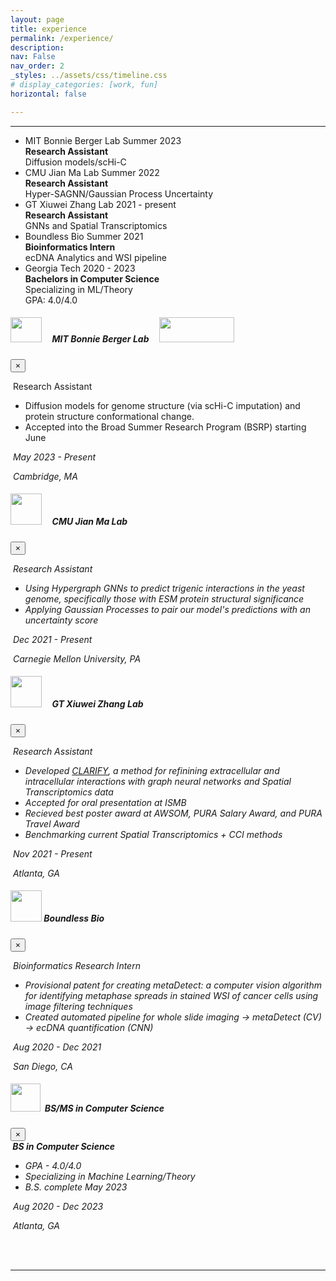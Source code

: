 ```yaml
---
layout: page
title: experience
permalink: /experience/
description: 
nav: False
nav_order: 2
_styles: ../assets/css/timeline.css
# display_categories: [work, fun]
horizontal: false

---
```

<link rel="stylesheet" href="../assets/css/timeline.css">

<body>
<hr>
<!-- The Timeline -->

<ul class="timeline">
<!-- Item 1 -->
<li>
	<div class="direction-l" data-toggle="modal" data-target="#mit">
		<div class="flag-wrapper">
			<span class="flag">MIT Bonnie Berger Lab</span>
			<span class="time-wrapper"><span class="time">Summer 2023</span></span>
		</div>
		<div class="desc">
			<b>Research Assistant</b> <br>
			Diffusion models/scHi-C
		</div>
	</div>
</li>

<!-- Item 1 -->
<li>
	<div class="direction-l" data-toggle="modal" data-target="#cmu">
		<div class="flag-wrapper">
			<span class="flag">CMU Jian Ma Lab</span>
			<span class="time-wrapper"><span class="time">Summer 2022</span></span>
		</div>
		<div class="desc">
			<b>Research Assistant</b> <br>
			 Hyper-SAGNN/Gaussian Process Uncertainty
		</div>
	</div>
</li>

<!-- Item 2 -->
<li>
	<div class="direction-r" data-toggle="modal" data-target="#zhang">
		<div class="flag-wrapper">
			<span class="flag">GT Xiuwei Zhang Lab</span>
			<span class="time-wrapper"><span class="time">2021 - present</span></span>
		</div>
		<div class="desc">
			<b>Research Assistant</b> <br>
			GNNs and Spatial Transcriptomics<br>
		</div>
	</div>
</li>

<!-- Item 2 -->
<li>
	<div class="direction-l" data-toggle="modal" data-target="#bbi">
		<div class="flag-wrapper">
			<span class="flag">Boundless Bio</span>
			<span class="time-wrapper"><span class="time">Summer 2021</span></span>
		</div>
		<div class="desc">
			<b>Bioinformatics Intern</b> <br>
			ecDNA Analytics and WSI pipeline <br>
		</div>
	</div>
</li>

<!-- Item 3 -->
<li>
	<div class="direction-r" data-toggle="modal" data-target="#gt">
		<div class="flag-wrapper">
			<span class="flag">Georgia Tech</span>
			<span class="time-wrapper"><span class="time">2020 - 2023</span></span>
		</div>
		<div class="desc">
			<b>Bachelors in Computer Science </b> <br>
			Specializing in ML/Theory <br>
			GPA: 4.0/4.0
		</div>
	</div>
</li>

</ul>




<div id="timeline">
	<!-- Timeline Item, copy from here to create various boxes -->
	<div class="modal fade" id="mit" tabindex="-1" role="dialog" aria-labelledby="exampleModalLabel" aria-hidden="true">
		<div class="modal-dialog" role="document">
			<div class="modal-content">
				<div class="modal-header">
					<h5 class="modal-title" id="exampleModalLabel"><img src="../assets/img/mit.png" width="50vw" height="40vh">  &nbsp; &nbsp; MIT Bonnie Berger Lab &nbsp; &nbsp; <img src="../assets/img/broad.png" width="120vw" height="40vh"></h5>
					<button type="button" class="close" data-dismiss="modal" aria-label="Close">
					<span aria-hidden="true">&times;</span>
					</button>
				</div>
				<div class="modal-body">
					<p><i class='fas fa-id-badge'></i> &nbsp;Research Assistant </p>
					<p>
						<ul>
						<li>Diffusion models for genome structure (via scHi-C imputation) and protein structure conformational change.</li>
						<li>Accepted into the Broad Summer Research Program (BSRP) starting June</li>
						</ul>
					</p>
					<p><i class='fas fa-calendar'/> &nbsp;May 2023 - Present</p>
					<p><i class='fas fa-map-marker-alt'></i> <em>&nbsp;Cambridge, MA </em> </p>
				</div>
			</div>
		</div>
	</div>
	<div class="modal fade" id="cmu" tabindex="-1" role="dialog" aria-labelledby="exampleModalLabel" aria-hidden="true">
		<div class="timeline-item">
			<div class="modal-dialog" role="document">
				<div class="modal-content">
					<div class="modal-header">
						<h5 class="modal-title" id="exampleModalLabel"><img src="../assets/img/cmu.png" width="50vw" height="50vh">  &nbsp; &nbsp;  CMU Jian Ma Lab </h5>
						<button type="button" class="close" data-dismiss="modal" aria-label="Close">
						<span aria-hidden="true">&times;</span>
						</button>
					</div>
					<div class="modal-body">
						<p><i class='fas fa-id-badge'></i> &nbsp;Research Assistant </p>
						<p>
							<ul>
							<li>Using Hypergraph GNNs to predict trigenic interactions in the yeast genome, specifically those with ESM protein structural significance</li>
							<li>Applying Gaussian Processes to pair our model's predictions with an uncertainty score</li>
							</ul>
						</p>
						<p><i class='fas fa-calendar'/> &nbsp;Dec 2021 - Present</p>
						<p><i class='fas fa-map-marker-alt'></i> <em>&nbsp;Carnegie Mellon University, PA </em> </p>
						<!-- <a href="#" class="btn">button</a> -->
					</div>
				</div>
			</div>
		</div>
	</div>
	<div class="modal fade" id="zhang" tabindex="-1" role="dialog" aria-labelledby="exampleModalLabel" aria-hidden="true">
		<div class="timeline-item">
			<div class="modal-dialog" role="document">
				<div class="modal-content">
					<div class="modal-header">
						<h5 class="modal-title" id="exampleModalLabel"><img src="../assets/img/gt.png" width="50vw" height="50vh">  &nbsp; &nbsp; GT Xiuwei Zhang Lab </h5>
						<button type="button" class="close" data-dismiss="modal" aria-label="Close">
						<span aria-hidden="true">&times;</span>
						</button>
					</div>
					<div class="modal-body">
						<p><i class='fas fa-id-badge'></i> &nbsp;Research Assistant </p>
						<p>
							<ul>
							<li>Developed <a href="https://academic.oup.com/bioinformatics/article/39/Supplement_1/i484/7210503">CLARIFY</a>, a method for refinining extracellular and intracellular interactions with graph neural networks and Spatial Transcriptomics data</li>
							<li>Accepted for oral presentation at ISMB</li>
							<li>Recieved best poster award at AWSOM, PURA Salary Award, and PURA Travel Award</li>
							<li>Benchmarking current Spatial Transcriptomics + CCI methods</li>
							</ul>
						</p>
						<p><i class='fas fa-calendar'/> &nbsp;Nov 2021 - Present</p>
						<p><i class='fas fa-map-marker-alt'></i> <em>&nbsp;Atlanta, GA </em> </p>
					</div>
				</div>
			</div>
		</div>
	</div>
	<div class="modal fade" id="bbi" tabindex="-1" role="dialog" aria-labelledby="exampleModalLabel" aria-hidden="true">
		<div class="timeline-item">
			<div class="modal-dialog" role="document">
				<div class="modal-content">
					<div class="modal-header">
						<h5 class="modal-title" id="exampleModalLabel"><img src="../assets/img/ppi_trans.png" width="50vw" height="50vh">&nbsp;Boundless Bio</h5>
						<button type="button" class="close" data-dismiss="modal" aria-label="Close">
						<span aria-hidden="true">&times;</span>
						</button>
					</div>
					<div class="modal-body">
						<p><i class='fas fa-id-badge'></i> &nbsp;Bioinformatics Research Intern </p>
						<p>
							<ul>
							<li>Provisional patent for creating metaDetect: a computer vision algorithm for identifying metaphase spreads in stained WSI of cancer cells using image filtering techniques</li>
							<li>Created automated pipeline for whole slide imaging → metaDetect (CV) → ecDNA quantification (CNN)</li>
							</ul>
						</p>
						<p><i class='fas fa-calendar'/> &nbsp;Aug 2020 - Dec 2021</p>
						<p><i class='fas fa-map-marker-alt'></i><em>&nbsp;San Diego, CA </em> </p>
					</div>
				</div>
			</div>
		</div>
	</div>
	<div class="modal fade" id="gt" tabindex="-1" role="dialog" aria-labelledby="exampleModalLabel" aria-hidden="true">
		<div class="timeline-item">
			<div class="modal-dialog" role="document">
				<div class="modal-content">
					<div class="modal-header">
						<h5 class="modal-title" id="exampleModalLabel"><img src="../assets/img/gt.jpeg" width="48vw" height="45vh">&nbsp; BS/MS in Computer Science</h5>
						<button type="button" class="close" data-dismiss="modal" aria-label="Close">
						<span aria-hidden="true">&times;</span>
						</button>
					</div>
					<div class="modal-body">
						<b><i class='fas fa-graduation-cap'></i> &nbsp;BS in Computer Science</b>
						<p>
							<ul>
							<li>GPA - 4.0/4.0</li>
							<li>Specializing in Machine Learning/Theory</li>
							<li>B.S. complete May 2023</li>
							</ul>
						</p>
						<p><i class='fas fa-calendar'/> &nbsp;Aug 2020 - Dec 2023
						<p><i class='fas fa-map-marker-alt'></i> <em>&nbsp;Atlanta, GA</em> </p>
						</p>	
					</div>
				</div>
			</div>
		</div>
	</div>
</div>
<br>
<br>
<hr>
<br>
<br>
</body> 

